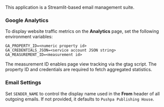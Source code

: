 This application is a Streamlit-based email management suite.

### Google Analytics

To display website traffic metrics on the **Analytics** page, set the following
environment variables:

```
GA_PROPERTY_ID=<numeric property id>
GA_CREDENTIALS_JSON=<service account JSON string>
GA_MEASUREMENT_ID=<measurement id>
```

The measurement ID enables page view tracking via the gtag script. The property
ID and credentials are required to fetch aggregated statistics.

### Email Settings

Set `SENDER_NAME` to control the display name used in the **From** header of all
outgoing emails. If not provided, it defaults to `Pushpa Publishing House`.
